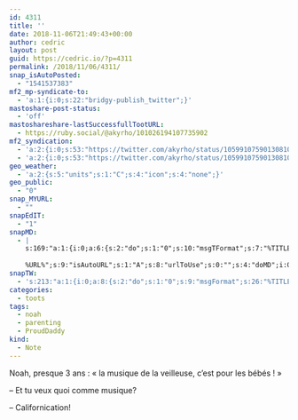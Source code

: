 ```yaml
---
id: 4311
title: ''
date: 2018-11-06T21:49:43+00:00
author: cedric
layout: post
guid: https://cedric.io/?p=4311
permalink: /2018/11/06/4311/
snap_isAutoPosted:
  - "1541537383"
mf2_mp-syndicate-to:
  - 'a:1:{i:0;s:22:"bridgy-publish_twitter";}'
mastoshare-post-status:
  - 'off'
mastoshareshare-lastSuccessfullTootURL:
  - https://ruby.social/@akyrho/101026194107735902
mf2_syndication:
  - 'a:2:{i:0;s:53:"https://twitter.com/akyrho/status/1059910759013081089";i:1;s:46:"https://ruby.social/@akyrho/101026194107735902";}'
  - 'a:2:{i:0;s:53:"https://twitter.com/akyrho/status/1059910759013081089";i:1;s:46:"https://ruby.social/@akyrho/101026194107735902";}'
geo_weather:
  - 'a:2:{s:5:"units";s:1:"C";s:4:"icon";s:4:"none";}'
geo_public:
  - "0"
snap_MYURL:
  - ""
snapEdIT:
  - "1"
snapMD:
  - |
    s:169:"a:1:{i:0;a:6:{s:2:"do";s:1:"0";s:10:"msgTFormat";s:7:"%TITLE%";s:9:"msgFormat";s:19:"%FULLTEXT%
    
    %URL%";s:9:"isAutoURL";s:1:"A";s:8:"urlToUse";s:0:"";s:4:"doMD";i:0;}}";
snapTW:
  - 's:213:"a:1:{i:0;a:8:{s:2:"do";s:1:"0";s:9:"msgFormat";s:26:"%TITLE%. %EXCERPT% - %URL%";s:8:"attchImg";s:1:"1";s:9:"isAutoImg";s:1:"A";s:8:"imgToUse";s:0:"";s:9:"isAutoURL";s:1:"A";s:8:"urlToUse";s:0:"";s:4:"doTW";i:0;}}";'
categories:
  - toots
tags:
  - noah
  - parenting
  - ProudDaddy
kind:
  - Note
---
```

Noah, presque 3 ans : « la musique de la veilleuse, c’est pour les bébés ! »

&#8211; Et tu veux quoi comme musique?

&#8211; Californication!